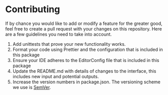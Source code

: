 # Contributing	

If by chance you would like to add or modify a feature for the greater good, feel free to create a pull request with your changes on this repository. Here are a few guidelines you need to take into account.

1. Add unittests that prove your new functionality works.
2. Format your code using Prettier and the configuration that is included in this package
3. Ensure your IDE adheres to the EditorConfig file that is included in this package
4. Update the README.md with details of changes to the interface, this includes new input and potential outputs.
5. Increase the version numbers in package.json. The versioning scheme we use is [SemVer](http://semver.org/).

